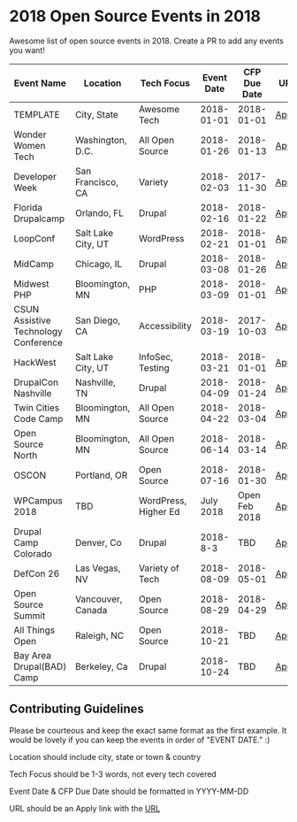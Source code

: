 # 2018 Open Source Events in 2018
Awesome list of open source events in 2018. Create a PR to add any events you want!

| Event Name | Location | Tech Focus | Event Date | CFP Due Date | URL |
|------------|----------|--------------|--------------|--------------|-------|
|TEMPLATE|City, State|Awesome Tech|2018-01-01|2018-01-01|[Apply](https://google.com)|
|Wonder Women Tech|Washington, D.C.|All Open Source|2018-01-26|2018-01-13|[Apply](https://wonderwomentech.com/dc)|
|Developer Week|San Francisco, CA|Variety|2018-02-03|2017-11-30|[Apply](http://www.developerweek.com/)|
|Florida Drupalcamp|Orlando, FL|Drupal|2018-02-16|2018-01-22|[Apply](https://www.fldrupal.camp/)|
|LoopConf|Salt Lake City, UT|WordPress|2018-02-21|2018-01-01|[Apply](https://loopconf.com/)|
|MidCamp|Chicago, IL|Drupal|2018-03-08|2018-01-26|[Apply](https://www.midcamp.org/submitted-sessions)|
|Midwest PHP|Bloomington, MN|PHP|2018-03-09|2018-01-01|[Apply](https://2018.midwestphp.org/)|
|CSUN Assistive Technology Conference|San Diego, CA|Accessibility|2018-03-19|2017-10-03|[Apply](http://www.csun.edu/cod/conference/2018/sessions/index.php)|
|HackWest|Salt Lake City, UT|InfoSec, Testing|2018-03-21|2018-01-01|[Apply](https://hackwest.org/)|
|DrupalCon Nashville|Nashville, TN|Drupal|2018-04-09|2018-01-24|[Apply](https://events.drupal.org/nashville2018/submit-session)|
|Twin Cities Code Camp|Bloomington, MN|All Open Source|2018-04-22|2018-03-04|[Apply](https://twincitiescodecamp.com/#/Events/22/talks)|
|Open Source North|Bloomington, MN|All Open Source|2018-06-14|2018-03-14|[Apply](http://opensourcenorth.com/)|
|OSCON|Portland, OR|Open Source|2018-07-16|2018-01-30|[Apply](https://conferences.oreilly.com/oscon/oscon-or/public/cfp/615)|
|WPCampus 2018|TBD|WordPress, Higher Ed|July 2018|Open Feb 2018|[Apply](https://wpcampus.org/)|
|Drupal Camp Colorado|Denver, Co|Drupal|2018-8-3|TBD|[Apply](https://2018.drupalcampcolorado.org/)|
|DefCon 26|Las Vegas, NV|Variety of Tech|2018-08-09|2018-05-01|[Apply](https://www.defcon.org/html/defcon-26/dc-26-cfp.html)|
|Open Source Summit|Vancouver, Canada|Open Source|2018-08-29|2018-04-29|[Apply](https://events.linuxfoundation.org/events/open-source-summit-north-america-2018/program/cfp/)|
|All Things Open|Raleigh, NC|Open Source|2018-10-21|TBD|[Apply](https://allthingsopen.org/)|
|Bay Area Drupal(BAD) Camp|Berkeley, Ca|Drupal|2018-10-24|TBD|[Apply](https://badcamp.net/)|

## Contributing Guidelines
Please be courteous and keep the exact same format as the first example. It would be lovely if you can keep the events in order of "EVENT DATE." :)

Location should include city, state or town & country

Tech Focus should be 1-3 words, not every tech covered

Event Date & CFP Due Date should be formatted in YYYY-MM-DD

URL should be an Apply link with the [URL](http://google.com/)
